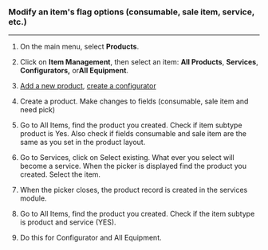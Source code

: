 
### Modify an item's flag options (consumable, sale item, service, etc.)
____

1. On the main menu, select **Products**.
2. Click on **Item Management**, then select an item: **All Products**, **Services**, **Configurators,** or**All Equipment**. 
3. [Add a new product](Adding%20a%20New%20Product.md), [create a configurator](Creating%20a%20Configurator.md)
1. Create a product. Make changes to fields (consumable, sale item and need pick)
    
2. Go to All Items, find the product you created. Check if item subtype product is Yes. Also check if fields consumable and sale item are the same as you set in the product layout.
    
3. Go to Services, click on Select existing. What ever you select will become a service. When the picker is displayed find the product you created. Select the item.
    
4. When the picker closes, the product record is created in the services module.
    
5. Go to All Items, find the product you created. Check if the item subtype is product and service (YES).
    
6. Do this for Configurator and All Equipment.